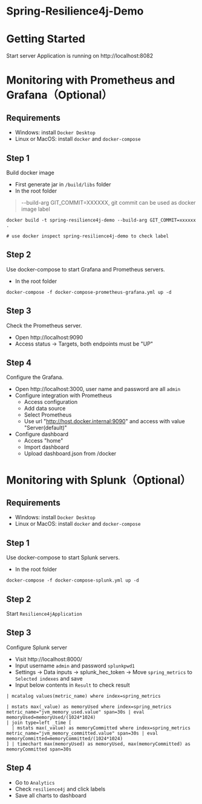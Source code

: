 # Spring-Resilience4j-Demo

# Getting Started

Start server
Application is running on http://localhost:8082

# Monitoring with Prometheus and Grafana（Optional）

## Requirements

- Windows: install `Docker Desktop`
- Linux or MacOS: install `docker` and `docker-compose`

## Step 1

Build docker image

- First generate jar in `/build/libs` folder
- In the root folder

> --build-arg GIT_COMMIT=XXXXXX, git commit can be used as docker image label

```
docker build -t spring-resilience4j-demo --build-arg GIT_COMMIT=xxxxxx .

# use docker inspect spring-resilience4j-demo to check label
```

## Step 2

Use docker-compose to start Grafana and Prometheus servers.

- In the root folder

```
docker-compose -f docker-compose-prometheus-grafana.yml up -d
```

## Step 3

Check the Prometheus server.

- Open http://localhost:9090
- Access status -> Targets, both endpoints must be "UP"

## Step 4

Configure the Grafana.

- Open http://localhost:3000, user name and password are all `admin`
- Configure integration with Prometheus
    - Access configuration
    - Add data source
    - Select Prometheus
    - Use url "http://host.docker.internal:9090" and access with value "Server(default)"
- Configure dashboard
    - Access "home"
    - Import dashboard
    - Upload dashboard.json from /docker

# Monitoring with Splunk（Optional）

## Requirements

- Windows: install `Docker Desktop`
- Linux or MacOS: install `docker` and `docker-compose`

## Step 1

Use docker-compose to start Splunk servers.

- In the root folder

```
docker-compose -f docker-compose-splunk.yml up -d
```

## Step 2

Start `Resilience4jApplication`

## Step 3

Configure Splunk server

- Visit http://localhost:8000/
- Input username `admin` and password `splunkpwd1`
- Settings -> Data inputs -> splunk_hec_token -> Move `spring_metrics` to `Selected indexes` and save
- Input below contents in `Result` to check result

```
| mcatalog values(metric_name) where index=spring_metrics
```

```
| mstats max(_value) as memoryUsed where index=spring_metrics metric_name="jvm_memory_used.value" span=30s | eval memoryUsed=memoryUsed/(1024*1024)
| join type=left _time [
  | mstats max(_value) as memoryCommitted where index=spring_metrics metric_name="jvm_memory_committed.value" span=30s | eval memoryCommitted=memoryCommitted/(1024*1024)
] | timechart max(memoryUsed) as memoryUsed, max(memoryCommitted) as memoryCommitted span=30s
```

## Step 4

- Go to `Analytics`
- Check `resilience4j` and click labels
- Save all charts to dashboard
